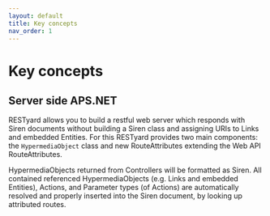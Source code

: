 ```yaml
---
layout: default
title: Key concepts
nav_order: 1
---
```


# Key concepts

## Server side APS.NET

RESTyard allows you to build a restful web server which responds with Siren documents without building a Siren class and assigning URIs to Links and embedded Entities. For this RESTyard provides two main components: the `HypermediaObject` class and new RouteAttributes extending the Web API RouteAttributes.

HypermediaObjects returned from Controllers will be formatted as Siren. All contained referenced HypermediaObjects (e.g. Links and embedded Entities), Actions, and Parameter types (of Actions) are automatically resolved and properly inserted into the Siren document, by looking up attributed routes.
